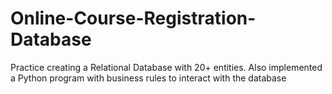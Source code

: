 # Online-Course-Registration-Database
Practice creating a Relational Database with 20+ entities. Also implemented a Python program with business rules to interact with the database
